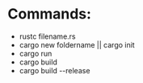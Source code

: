 # Commands:

- rustc filename.rs
- cargo new foldername || cargo init
- cargo run
- cargo build
- cargo build --release
